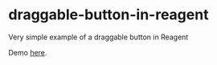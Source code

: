 draggable-button-in-reagent
===========================

Very simple example of a draggable button in Reagent

Demo [here](http://michielborkent.nl/reagent-drag/).
